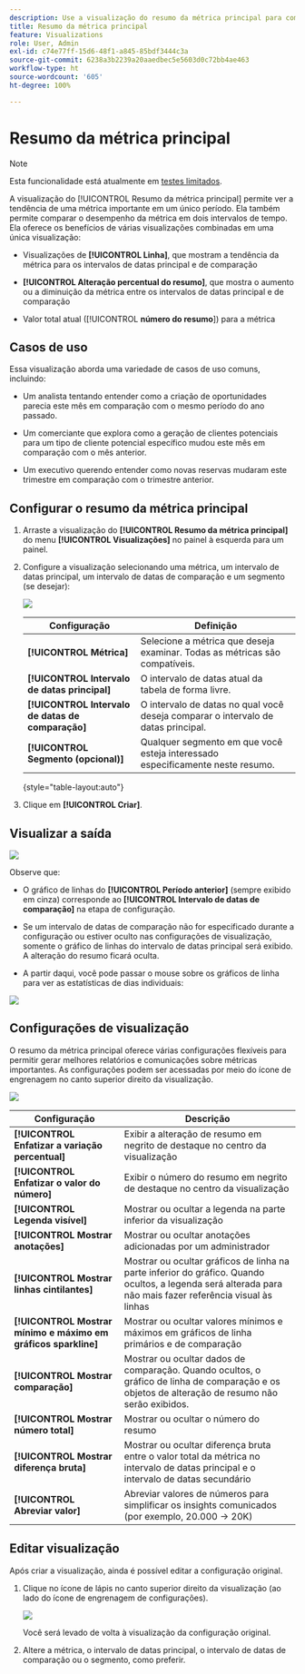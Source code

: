 ```yaml
---
description: Use a visualização do resumo da métrica principal para comparar o desempenho da métrica em duas linhas do tempo.
title: Resumo da métrica principal
feature: Visualizations
role: User, Admin
exl-id: c74e77ff-15d6-48f1-a845-85bdf3444c3a
source-git-commit: 6238a3b2239a20aaedbec5e5603d0c72bb4ae463
workflow-type: ht
source-wordcount: '605'
ht-degree: 100%

---
```


# Resumo da métrica principal

>[!NOTE]
>
>Esta funcionalidade está atualmente em [testes limitados](/help/release-notes/releases.md).

A visualização do [!UICONTROL Resumo da métrica principal] permite ver a tendência de uma métrica importante em um único período. Ela também permite comparar o desempenho da métrica em dois intervalos de tempo. Ela oferece os benefícios de várias visualizações combinadas em uma única visualização:

* Visualizações de **[!UICONTROL Linha]**, que mostram a tendência da métrica para os intervalos de datas principal e de comparação

* **[!UICONTROL Alteração percentual do resumo]**, que mostra o aumento ou a diminuição da métrica entre os intervalos de datas principal e de comparação

* Valor total atual ([!UICONTROL **número do resumo**]) para a métrica

## Casos de uso

Essa visualização aborda uma variedade de casos de uso comuns, incluindo:

* Um analista tentando entender como a criação de oportunidades parecia este mês em comparação com o mesmo período do ano passado.

* Um comerciante que explora como a geração de clientes potenciais para um tipo de cliente potencial específico mudou este mês em comparação com o mês anterior.

* Um executivo querendo entender como novas reservas mudaram este trimestre em comparação com o trimestre anterior.

## Configurar o resumo da métrica principal

1. Arraste a visualização do **[!UICONTROL Resumo da métrica principal]** do menu **[!UICONTROL Visualizações]** no painel à esquerda para um painel.

1. Configure a visualização selecionando uma métrica, um intervalo de datas principal, um intervalo de datas de comparação e um segmento (se desejar):

   ![](assets/key-metric-config.png)

   | Configuração | Definição |
   | --- | --- |
   | **[!UICONTROL Métrica]** | Selecione a métrica que deseja examinar. Todas as métricas são compatíveis. |
   | **[!UICONTROL Intervalo de datas principal]** | O intervalo de datas atual da tabela de forma livre. |
   | **[!UICONTROL Intervalo de datas de comparação]** | O intervalo de datas no qual você deseja comparar o intervalo de datas principal. |
   | **[!UICONTROL Segmento (opcional)]** | Qualquer segmento em que você esteja interessado especificamente neste resumo. |

   {style=&quot;table-layout:auto&quot;}

1. Clique em **[!UICONTROL Criar]**.

## Visualizar a saída

![](assets/key-metric-output.png)

Observe que:

* O gráfico de linhas do **[!UICONTROL Período anterior]** (sempre exibido em cinza) corresponde ao **[!UICONTROL Intervalo de datas de comparação]** na etapa de configuração.

* Se um intervalo de datas de comparação não for especificado durante a configuração ou estiver oculto nas configurações de visualização, somente o gráfico de linhas do intervalo de datas principal será exibido. A alteração do resumo ficará oculta.

* A partir daqui, você pode passar o mouse sobre os gráficos de linha para ver as estatísticas de dias individuais:

![](assets/key-metric-output2.png)

## Configurações de visualização

O resumo da métrica principal oferece várias configurações flexíveis para permitir gerar melhores relatórios e comunicações sobre métricas importantes. As configurações podem ser acessadas por meio do ícone de engrenagem no canto superior direito da visualização.

![](assets/key-metric-settings.png)

| Configuração | Descrição |
| --- | --- |
| **[!UICONTROL Enfatizar a variação percentual]** | Exibir a alteração de resumo em negrito de destaque no centro da visualização |
| **[!UICONTROL Enfatizar o valor do número]** | Exibir o número do resumo em negrito de destaque no centro da visualização |
| **[!UICONTROL Legenda visível]** | Mostrar ou ocultar a legenda na parte inferior da visualização |
| **[!UICONTROL Mostrar anotações]** | Mostrar ou ocultar anotações adicionadas por um administrador |
| **[!UICONTROL Mostrar linhas cintilantes]** | Mostrar ou ocultar gráficos de linha na parte inferior do gráfico. Quando ocultos, a legenda será alterada para não mais fazer referência visual às linhas |
| **[!UICONTROL Mostrar mínimo e máximo em gráficos sparkline]** | Mostrar ou ocultar valores mínimos e máximos em gráficos de linha primários e de comparação |
| **[!UICONTROL Mostrar comparação]** | Mostrar ou ocultar dados de comparação. Quando ocultos, o gráfico de linha de comparação e os objetos de alteração de resumo não serão exibidos. |
| **[!UICONTROL Mostrar número total]** | Mostrar ou ocultar o número do resumo |
| **[!UICONTROL Mostrar diferença bruta]** | Mostrar ou ocultar diferença bruta entre o valor total da métrica no intervalo de datas principal e o intervalo de datas secundário |
| **[!UICONTROL Abreviar valor]** | Abreviar valores de números para simplificar os insights comunicados (por exemplo, 20.000 -> 20K) |

## Editar visualização

Após criar a visualização, ainda é possível editar a configuração original.

1. Clique no ícone de lápis no canto superior direito da visualização (ao lado do ícone de engrenagem de configurações).

   ![](assets/edit-icon.png)

   Você será levado de volta à visualização da configuração original.

1. Altere a métrica, o intervalo de datas principal, o intervalo de datas de comparação ou o segmento, como preferir.
